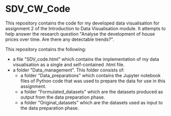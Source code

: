# SDV_CW_Code
This repository contains the code for my developed data visualisation for assignment 2 of the Introduction to Data Visualisation module. It attempts to help answer the research question "Analyse the development of house prices over time. Are there any detectable trends?".

This repository contains the following: 
 - a file "SDV_code.html" which contains the implementation of my data visualisation as a single and self-contained .html file.
 - a folder "Data_management". This folder consists of:
     - a folder "Data_preparations" which contains the Jupyter notebook files of Python code that was used to prepare the data for use in this assignment.
     - a folder "Formulated_datasets" which are the datasets produced as output from the data preparation phase.
     - a folder "Original_datasets" which are the datasets used as input to the data preparation phase.
